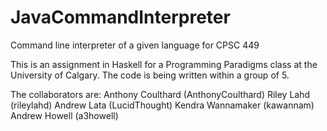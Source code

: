# JavaCommandInterpreter
Command line interpreter of a given language for CPSC 449

This is an assignment in Haskell for a Programming Paradigms class at the University of Calgary. The code is being written within a group of 5.

The collaborators are:
Anthony Coulthard (AnthonyCoulthard)
Riley Lahd (rileylahd)
Andrew Lata (LucidThought)
Kendra Wannamaker (kawannam)
Andrew Howell (a3howell)

